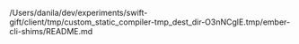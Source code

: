 /Users/danila/dev/experiments/swift-gift/client/tmp/custom_static_compiler-tmp_dest_dir-O3nNCglE.tmp/ember-cli-shims/README.md